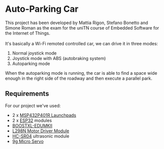 # Auto-Parking Car
This project has been developed by Mattia Rigon, Stefano Bonetto and Simone Roman as the exam for the uniTN course of Embedded Software for the Internet of Things.<br><br>
It's basically a Wi-Fi remoted controlled car, we can drive it in three modes:
<ol>
  <li>Normal joystick mode</li>
  <li>Joystick mode with ABS (autobraking system)</li>
  <li>Autoparking mode</li>
</ol>
When the autoparking mode is running, the car is able to find a space wide enough in the right side of the roadway and then execute a parallel park.

## Requirements
For our project we've used:
<ul>
  <li>2 x <a href="">MSP432P401R Launchpads</a></li>
  <li>2 x <a href="">ESP32</a> modules</li>
  <li><a href="https://www.ti.com/tool/BOOSTXL-EDUMKII">BOOSTXL-EDUMKII</a></li>
  <li><a href="https://components101.com/modules/l293n-motor-driver-module">L298N Motor Driver Module</a></li>
  <li><a href="https://www.electroschematics.com/hc-sr04-datasheet/">HC-SR04</a> ultrasonic module</li>
  <li><a href="https://education.makeblock.com/help/cyberpi-series-9g-micro-servo-metal-gear/">9g Micro Servo</a></li>
</ul>


